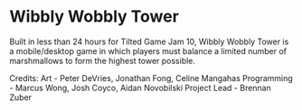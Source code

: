 # Wibbly Wobbly Tower

Built in less than 24 hours for Tilted Game Jam 10, Wibbly Wobbly Tower is a mobile/desktop game in which players must balance a limited number of marshmallows to form the highest tower possible.

Credits:
Art - Peter DeVries, Jonathan Fong, Celine Mangahas
Programming - Marcus Wong, Josh Coyco, Aidan Novobilski
Project Lead - Brennan Zuber
